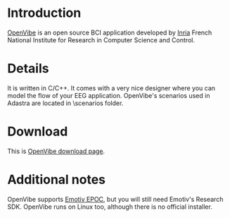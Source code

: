 # Introduction #

[OpenVibe](http://openvibe.inria.fr/) is an open source BCI application developed by [Inria](http://www.inria.fr) French National Institute for Research in Computer Science and Control.

# Details #

It is written in C/C++. It comes with a very nice designer where you can model the flow of your EEG application.
OpenVibe's scenarios used in Adastra are located in \scenarios folder.

# Download #

This is [OpenVibe download page](http://openvibe.inria.fr/?q=download).

# Additional notes #

OpenVibe supports [Emotiv EPOC](EmotivEPOCH.md), but you will still need Emotiv's Research SDK. OpenVibe runs on Linux too, although there is no official installer.